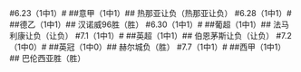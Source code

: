 #6.23（1中1）#
##意甲（1中1）##
热那亚让负（热那亚让负）
#6.28（1中1）#
##德乙（1中1）##
汉诺威96胜（胜）
#6.30（1中1）#
##葡超（1中1）##
法马利康让负（让负）
#7.1（1中1）#
##英超（1中1）##
伯恩茅斯让负（让负）
#7.2（1中0）#
##英冠（1中0）##
赫尔城负（胜）
#7.7（1中1）#
##西甲（1中1）##
巴伦西亚胜（胜）